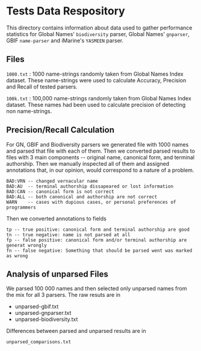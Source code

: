 Tests Data Respository
===========================

This directory contains information about data used to gather performance statistics for Global Names' ``biodiversity`` parser, Global Names' ``gnparser``, GBIF ``name-parser`` and iMarine's ``YASMEEN`` parser.

Files
-----

`1000.txt`
: 1000 name-strings randomly taken from Global Names Index dataset. These name-strings were used to calculate Accuracy, Precision and Recall of tested parsers.

`100k.txt`
: 100,000 name-strings randomly taken from Global Names Index dataset. These names had been used to calculate precision of detecting non name-strings.

Precision/Recall Calculation
----------------------------

For GN, GBIF and Biodiversity parsers we generated file with 1000 names and parsed that file with each of them. Then we converted parsed results to files with 3 main components -- original name, canonical form, and terminal authorship. Then we manually inspected all of them and assigned annotations that, in our opinion, would correspond to a nature of a problem.

```
BAD:VRN -- changed vernacular name
BAD:AU  -- terminal authorship dissapeared or lost information
BAD:CAN -- canonical form is not correct
BAD:ALL -- both canonical and authorship are not correct
WARN    -- cases with dupious cases, or personal preferences of programmers
```
Then we converted annotations to fields

```
tp -- true positive: canonical form and terminal authorship are good
tn -- true negative: name is not parsed at all
fp -- false positive: canonical form and/or terminal authorship are generat wrongly
fn -- false negative: Something that should be parsed went was marked as wrong
```

Analysis of unparsed Files
--------------------------

We parsed 100 000 names and then selected only unparsed names from the mix for all 3 parsers. The raw resuts are in

* unparsed-gbif.txt
* unparsed-gnparser.txt
* unparsed-biodiversity.txt

Differences between parsed and unparsed results are in

``unparsed_comparisons.txt``

